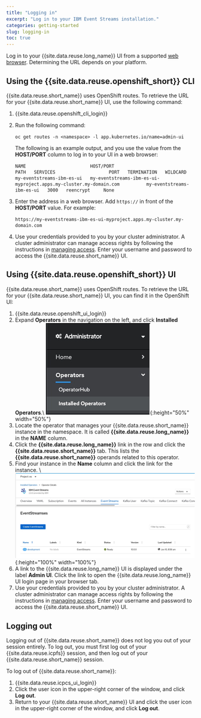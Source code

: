 ```yaml
---
title: "Logging in"
excerpt: "Log in to your IBM Event Streams installation."
categories: getting-started
slug: logging-in
toc: true
---
```


Log in to your {{site.data.reuse.long_name}} UI from a supported [web browser](../../installing/prerequisites/#ibm-event-streams-ui). Determining the URL depends on your platform.


## Using the {{site.data.reuse.openshift_short}} CLI

{{site.data.reuse.short_name}} uses OpenShift routes. To retrieve the URL for your {{site.data.reuse.short_name}} UI, use the following command:

1. {{site.data.reuse.openshift_cli_login}}
2. Run the following command:

   ```
   oc get routes -n <namespace> -l app.kubernetes.io/name=admin-ui
   ```


   The following is an example output, and you use the value from the **HOST/PORT** column to log in to your UI in a web browser:

   ```
   NAME                        HOST/PORT                                                           PATH   SERVICES                    PORT   TERMINATION   WILDCARD
   my-eventstreams-ibm-es-ui   my-eventstreams-ibm-es-ui-myproject.apps.my-cluster.my-domain.com          my-eventstreams-ibm-es-ui   3000   reencrypt     None
   ```
3. Enter the address in a web browser. Add `https://` in front of the **HOST/PORT** value. For example:
   ```
   https://my-eventstreams-ibm-es-ui-myproject.apps.my-cluster.my-domain.com
   ```
4. Use your credentials provided to you by your cluster administrator.
   A cluster administrator can manage access rights by following the instructions in [managing access](../../security/managing-access/#assigning-access-to-users).
   Enter your username and password to access the {{site.data.reuse.short_name}} UI.

## Using {{site.data.reuse.openshift_short}} UI

{{site.data.reuse.short_name}} uses OpenShift routes. To retrieve the URL for your {{site.data.reuse.short_name}} UI, you can find it in the OpenShift UI:

1. {{site.data.reuse.openshift_ui_login}}
2. Expand **Operators** in the navigation on the left, and click **Installed Operators**.\\
   ![Operators > Installed Operators](../../images/rhocp_menu_installedoperators.png "Screen capture showing how to select Operators > Installed Operators from navigation menu"){:height="50%" width="50%"}
3. Locate the operator that manages your {{site.data.reuse.short_name}} instance in the namespace. It is called **{{site.data.reuse.long_name}}** in the **NAME** column.
4. Click the **{{site.data.reuse.long_name}}** link in the row and click the **{{site.data.reuse.short_name}}** tab. This lists the **{{site.data.reuse.short_name}}** operands related to this operator.
5. Find your instance in the **Name** column and click the link for the instance. \\
   ![{{site.data.reuse.long_name}} > {{site.data.reuse.short_name}} > Instance](../../images/find_your_instance.png "Screen capture showing how to select your instance by {{site.data.reuse.long_name}} > {{site.data.reuse.short_name}} > Instance"){:height="100%" width="100%"}
6. A link to the {{site.data.reuse.long_name}} UI is displayed under the label **Admin UI**. Click the link to open the {{site.data.reuse.long_name}} UI login page in your browser tab.
7. Use your credentials provided to you by your cluster administrator.
   A cluster administrator can manage access rights by following the instructions in [managing access](../../security/managing-access/#assigning-access-to-users).
   Enter your username and password to access the {{site.data.reuse.short_name}} UI.


## Logging out
Logging out of {{site.data.reuse.short_name}} does not log you out of your session entirely. To log out, you must first log out of your {{site.data.reuse.icpfs}} session, and then log out of your {{site.data.reuse.short_name}} session.

To log out of {{site.data.reuse.short_name}}:

1. {{site.data.reuse.icpcs_ui_login}}
2. Click the user icon in the upper-right corner of the window, and click **Log out**.
3. Return to your {{site.data.reuse.short_name}} UI and click the user icon in the upper-right corner of the window, and click **Log out**.
